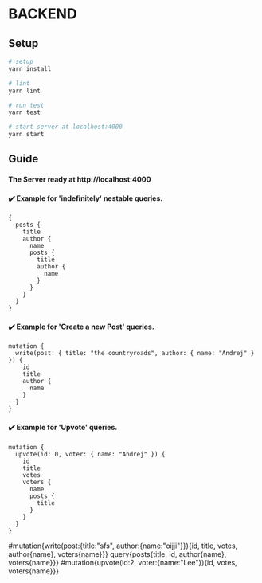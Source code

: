 # BACKEND

## Setup

``` bash
# setup
yarn install

# lint
yarn lint

# run test
yarn test

# start server at localhost:4000
yarn start

```

## Guide

<h4>The Server ready at http://localhost:4000 </h4>

<h4>✔️ Example for 'indefinitely' nestable queries.</h4>

```
{
  posts {
    title
    author {
      name
      posts {
        title
        author {
          name
        }
      }
    }
  }
}
```

<h4>✔️ Example for 'Create a new Post' queries.</h4>

```
mutation {
  write(post: { title: "the countryroads", author: { name: "Andrej" } }) {
    id
    title
    author {
      name
    }
  }
}
```

<h4>✔️ Example for 'Upvote' queries.</h4>

```
mutation {
  upvote(id: 0, voter: { name: "Andrej" }) {
    id
    title
    votes
    voters {
      name
      posts {
        title
      }
    }
  }
}
```


#mutation{write(post:{title:"sfs", author:{name:"oijji"}}){id, title, votes, author{name}, voters{name}}}
query{posts{title, id, author{name}, voters{name}}}
#mutation{upvote(id:2, voter:{name:"Lee"}){id, votes, voters{name}}}